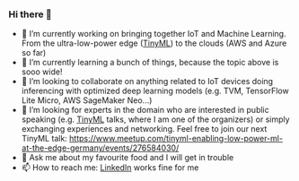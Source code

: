 ### Hi there 👋

- 🔭 I’m currently working on bringing together IoT and Machine Learning. From the ultra-low-power edge ([TinyML](https://www.meetup.com/tinyML-Enabling-low-Power-ML-at-the-edge-Stuttgart-Germany/)) to the clouds (AWS and Azure so far)
- 🌱 I’m currently learning a bunch of things, because the topic above is sooo wide!
- 👯 I’m looking to collaborate on anything related to IoT devices doing inferencing with optimized deep learning models (e.g. TVM, TensorFlow Lite Micro, AWS SageMaker Neo...)
- 🤔 I’m looking for experts in the domain who are interested in public speaking (e.g. [TinyML](https://www.meetup.com/tinyML-Enabling-low-Power-ML-at-the-edge-Stuttgart-Germany/) talks, where I am one of the organizers) or simply exchanging experiences and networking. Feel free to join our next TinyML talk: https://www.meetup.com/tinyml-enabling-low-power-ml-at-the-edge-germany/events/276584030/
- 💬 Ask me about my favourite food and I will get in trouble
- 📫 How to reach me: [LinkedIn](https://www.linkedin.com/in/carloshvp) works fine for me

<!--
**carloshvp/carloshvp** is a ✨ _special_ ✨ repository because its `README.md` (this file) appears on your GitHub profile.

Here are some ideas to get you started:

- 🔭 I’m currently working on ...
- 🌱 I’m currently learning ...
- 👯 I’m looking to collaborate on ...
- 🤔 I’m looking for help with ...
- 💬 Ask me about ...
- 📫 How to reach me: ...
- 😄 Pronouns: ...
- ⚡ Fun fact: ...
-->

